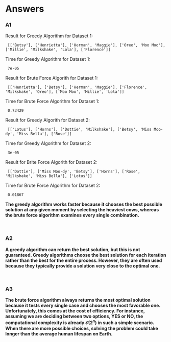 # Answers

### A1

Result for Greedy Algorithm for Dataset 1:
```
 [['Betsy'], ['Henrietta'], ['Herman', 'Maggie'], ['Oreo', 'Moo Moo'], ['Millie', 'Milkshake', 'Lola'], ['Florence']]
```
Time for Greedy Algorithm for Dataset 1:
```
 7e-05 
```

Result for Brute Force Algorith for Dataset 1:
```
 [['Henrietta'], ['Betsy'], ['Herman', 'Maggie'], ['Florence', 'Milkshake', 'Oreo'], ['Moo Moo', 'Millie', 'Lola']]
 ```
Time for Brute Force Algorithm for Dataset 1:
```
 0.73429 
 ```

Result for Greedy Algorith for Dataset 2:
```
 [['Lotus'], ['Horns'], ['Dottie', 'Milkshake'], ['Betsy', 'Miss Moo-dy', 'Miss Bella'], ['Rose']]
 ```
Time for Greedy Algorithm for Dataset 2:
```
 3e-05 
 ```

Result for Brite Force Algorith for Dataset 2:
```
 [['Dottie'], ['Miss Moo-dy', 'Betsy'], ['Horns'], ['Rose', 'Milkshake', 'Miss Bella'], ['Lotus']]
 ```
Time for Brute Force Algorithm for Dataset 2:
```
 0.01867
 ```

 **The greedy algorithm works faster because it chooses the best possible solution at any given moment by selecting the heaviest cows, whereas the brute force algorithm examines every single combination.**

 <br>

 ### A2

 **A greedy algorithm can return the best solution, but this is not guaranteed. Greedy algorithms choose the best solution for each iteration rather than the best for the entire process. However, they are often used because they typically provide a solution very close to the optimal one.**

 <br>

 ### A3

 **The brute force algorithm always returns the most optimal solution because it tests every single case and chooses the most favorable one. Unfortunately, this comes at the cost of efficiency. For instance, assuming we are deciding between two options, YES or NO, the computational complexity is already $\mathcal{O}(2^n)$ in such a simple scenario. When there are more possible choices, solving the problem could take longer than the average human lifespan on Earth.**